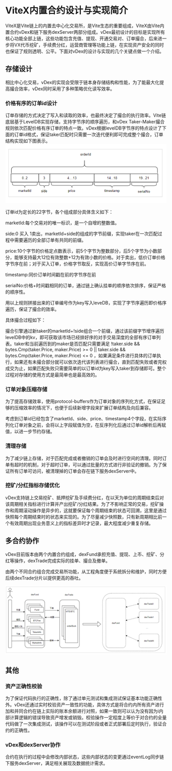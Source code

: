 # ViteX内置合约设计与实现简介

ViteX是Vite链上的内置去中心化交易所，是Vite生态的重要组成，ViteX由Vite内置合约vDex和链下服务dexServer两部分组成。vDex最初设计的目标是实现所有核心功能全部上链，这些功能包含充值、提现、开通交易对、订单撮合，后来进一步将VX代币挖矿，手续费分红，运营商管理等功能上链，在实现资产安全的同时也保证了规则透明、公平。下面对vDex的设计与实现的几个关键点做一个介绍。

## 存储设计

相比中心化交易，vDex的实现会受限于链本身存储结构和性能，为了能最大化提高撮合效率，vDex同时采用了多种策略优化读写效率。

### 价格有序的订单id设计

订单存储的方式决定了写入和读取的效率，也最终决定了撮合的执行效率。Vite链底层基于LevelDB实现存储，支持字节序的顺序遍历，和vDex Taker-Maker撮合规则依次匹配价格有序订单的特点一致。vDex根据levelDB字节序的特点设计了下面的订单id格式，保证taker匹配时只需要一次迭代便利即可完成整个撮合，订单结构实现如下图表示。
![](../../../assets/images/vDex.png)

       
订单id为定长的22字节，各个组成部分具体含义如下：

marketId:每个交易对的唯一标识，是一个自增的整数值。

side:0 买入 1卖出，marketId+side的组成的字节前缀，实现taker在一次匹配过程中需要遍历的全部订单有共同的前缀。

price:10个字节的价格定点数表示，前5个字节为整数部分，后5个字节为小数部分，能够支持最大12位有效整数+12为有效小数的价格。对于卖出，低价订单价格字节序在前；对于买入订单，价格字节取反，实现高价订单字节序在前。

timestamp:同价订单时间戳在前的字节序在前

serialNo:价格+时间戳相同的订单，通过链上确认挂单的顺序依次排序，保证严格的顺序性。

用以上规则拼接出来的订单编号作为key写入leveDB，实现了字节序遍历即价格序遍历，保证了撮合的效率。

具体撮合过程如下：

撮合引擎通过新taker的marketId+!side组合一个前缀，通过该前缀字节增序遍历levelDB中的kv，即可获取该市场已经排好序的对手交易深度的全部有序订单列表。taker和当前遍历到的maker是否匹配只需要满足 !taker.side && bytes.Cmp(taker.Price, maker.Price) >= 0 || taker.side && bytes.Cmp(taker.Price, maker.Price) <= 0 ，如果满足条件进行具体的订单执行，如果还有未撮合部分就可以依次迭代该列表进行撮合，直到匹配失败或者完权成交为止，如果匹配失败只需要简单的以订单id为key写入taker到存储即可。整个过程对存储的使用方式是最简单也是最高效的。

### 订单对象压缩存储

为了提高存储效率，使用protocol-buffers作为订单对象的序列化方式，在保证足够的压缩效率的情况下，也便于后续新增字段来扩展订单结构及向后兼容。

考虑到订单id已经包含了marketId、side、price、timestamp4个字段，在实际序列化订单对象之前，会将以上字段赋值为空，在反序列化后通过订单id解析后再赋值，以进一步节约存储。

### 清理存储

为了减少链上存储，对于匹配完成或者撤销的订单会及时进行空间的清理。同时订单有超时的机制，对于超时订单，可以通过批量的方式进行非验证的撤销。为了保证所有订单可访问，被清理掉的订单会存在链下服务dexServer中。

### 挖矿/分红指标存储优化

vDex支持链上交易挖矿、抵押挖矿及手续费分红，在以天为单位的周期结束后对该周期相关指标进行计算并产出挖矿/分红结果。为了不影响正常的交易，挖矿操作和周期滚动操作是异步的，这就要保证每个周期结束的状态可回溯，这里是通过快照每个周期结束时的状态来实现的。为了尽量减少快照数，只有新周期相比前一个有效周期出现业务意义上的指标差异时才记录，最大程度减少重复存储。

## 多合约协作

vDex目前版本由两个内置合约组成，dexFund承担充值、提现、上币、挖矿、分红等操作，dexTrade完成实际的挂单、撮合及撤单。

由两个不同合约组合完成交易所功能，从工程角度便于系统拆分和维护，同时方便后续dexTrade分片以提供更高的吞吐。

![](../../../assets/images/built-in-contract.png)


## 其他

### 资产正确性校验

为了保证代码执行的正确性，除了通过单元测试和集成测试保证基本功能正确性外。vDex还通过实时校验资产一致性的功能，具体方式是将合约内所有资产进行加和并同合约在链上实际的账本余额进行对照，如果一致则可以认为没有因为i内部计算逻辑的错误导致资产增发或销毁。校验操作一定程度上等价于对合约的全量代码做了一次集成测试，该操作可以在测试阶段或者正式部署后定时执行，验证合约的正确性。

### vDex和dexServer协作
合约在执行的过程中会修改内部状态，这些内部状态的变更通过eventLog同步链下服务dexServer，满足相关展现及数据统计需求。
